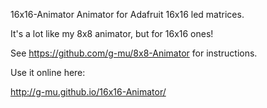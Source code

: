 16x16-Animator
Animator for Adafruit 16x16 led matrices.

It's a lot like my 8x8 animator, but for 16x16 ones!

See https://github.com/g-mu/8x8-Animator for instructions.


Use it online here:

http://g-mu.github.io/16x16-Animator/
